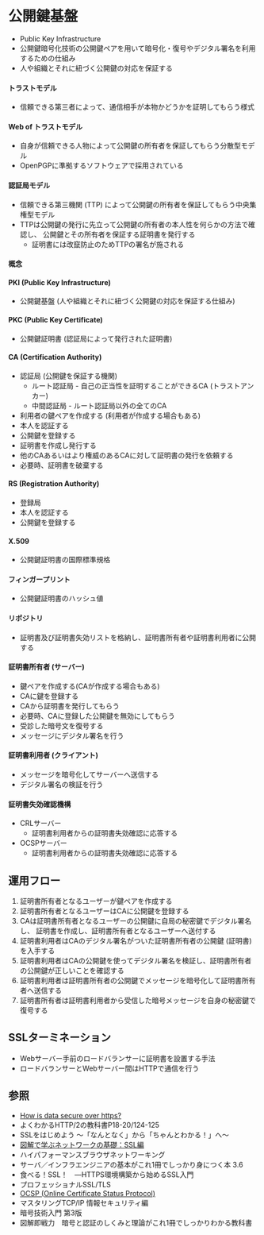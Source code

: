 # 公開鍵基盤
- Public Key Infrastructure
- 公開鍵暗号化技術の公開鍵ペアを用いて暗号化・復号やデジタル署名を利用するための仕組み
- 人や組織とそれに紐づく公開鍵の対応を保証する

#### トラストモデル
- 信頼できる第三者によって、通信相手が本物かどうかを証明してもらう様式

#### Web of トラストモデル
- 自身が信頼できる人物によって公開鍵の所有者を保証してもらう分散型モデル
- OpenPGPに準拠するソフトウェアで採用されている

#### 認証局モデル
- 信頼できる第三機関 (TTP) によって公開鍵の所有者を保証してもらう中央集権型モデル
- TTPは公開鍵の発行に先立って公開鍵の所有者の本人性を何らかの方法で確認し、
  公開鍵とその所有者を保証する証明書を発行する
  - 証明書には改竄防止のためTTPの署名が施される

#### 概念
#### PKI (Public Key Infrastructure)
- 公開鍵基盤 (人や組織とそれに紐づく公開鍵の対応を保証する仕組み)

#### PKC (Public Key Certificate)
- 公開鍵証明書 (認証局によって発行された証明書)

#### CA (Certification Authority)
- 認証局 (公開鍵を保証する機関)
  - ルート認証局 - 自己の正当性を証明することができるCA (トラストアンカー)
  - 中間認証局 - ルート認証局以外の全てのCA
- 利用者の鍵ペアを作成する (利用者が作成する場合もある)
- 本人を認証する
- 公開鍵を登録する
- 証明書を作成し発行する
- 他のCAあるいはより権威のあるCAに対して証明書の発行を依頼する
- 必要時、証明書を破棄する

#### RS (Registration Authority)
- 登録局
- 本人を認証する
- 公開鍵を登録する

#### X.509
- 公開鍵証明書の国際標準規格

#### フィンガープリント
- 公開鍵証明書のハッシュ値

#### リポジトリ
- 証明書及び証明書失効リストを格納し、証明書所有者や証明書利用者に公開する

#### 証明書所有者 (サーバー)
- 鍵ペアを作成する(CAが作成する場合もある)
- CAに鍵を登録する
- CAから証明書を発行してもらう
- 必要時、CAに登録した公開鍵を無効にしてもらう
- 受診した暗号文を復号する
- メッセージにデジタル署名を行う

#### 証明書利用者 (クライアント)
- メッセージを暗号化してサーバーへ送信する
- デジタル署名の検証を行う

#### 証明書失効確認機構
- CRLサーバー
  - 証明書利用者からの証明書失効確認に応答する
- OCSPサーバー
  - 証明書利用者からの証明書失効確認に応答する

## 運用フロー
1. 証明書所有者となるユーザーが鍵ペアを作成する
2. 証明書所有者となるユーザーはCAに公開鍵を登録する
3. CAは証明書所有者となるユーザーの公開鍵に自局の秘密鍵でデジタル署名し、
   証明書を作成し、証明書所有者となるユーザーへ送付する
4. 証明書利用者はCAのデジタル署名がついた証明書所有者の公開鍵 (証明書) を入手する
5. 証明書利用者はCAの公開鍵を使ってデジタル署名を検証し、証明書所有者の公開鍵が正しいことを確認する
6. 証明書利用者は証明書所有者の公開鍵でメッセージを暗号化して証明書所有者へ送信する
7. 証明書所有者は証明書利用者から受信した暗号メッセージを自身の秘密鍵で復号する


## SSLターミネーション
- Webサーバー手前のロードバランサーに証明書を設置する手法
- ロードバランサーとWebサーバー間はHTTPで通信を行う

## 参照
- [How is data secure over https?](https://blog.joshsoftware.com/2019/08/23/how-is-data-secure-over-https/)
- よくわかるHTTP/2の教科書P18-20/124-125
- SSLをはじめよう ～「なんとなく」から「ちゃんとわかる！」へ～
- [図解で学ぶネットワークの基礎：SSL編](https://xtech.nikkei.com/it/article/COLUMN/20071002/283518/)
- ハイパフォーマンスブラウザネットワーキング
- サーバ／インフラエンジニアの基本がこれ1冊でしっかり身につく本 3.6
- 食べる！SSL！　―HTTPS環境構築から始めるSSL入門
- プロフェッショナルSSL/TLS
- [OCSP (Online Certificate Status Protocol)](https://www.cybertrust.co.jp/sureserver/support/glossary/ocsp.html)
- マスタリングTCP/IP 情報セキュリティ編
- 暗号技術入門 第3版
- 図解即戦力　暗号と認証のしくみと理論がこれ1冊でしっかりわかる教科書
